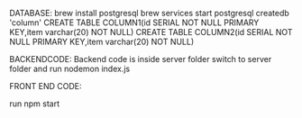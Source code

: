 DATABASE:
brew install postgresql
brew services start postgresql
createdb 'column'
CREATE TABLE COLUMN1(id SERIAL NOT NULL PRIMARY KEY,item varchar(20) NOT NULL)
CREATE TABLE COLUMN2(id SERIAL NOT NULL PRIMARY KEY,item varchar(20) NOT NULL)

BACKENDCODE:
Backend code is inside server folder
switch to server folder and run nodemon index.js

FRONT END CODE:

run npm start
